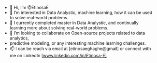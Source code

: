 - 👋 Hi, I’m @EtinosaE
- 👀 I’m interested in Data Analystic, machine learning, how it can be used to solve real-world problems.
- 🌱 I currently completed master in Data Analystic, and continually learning more about solving real-world problems.
- 💞️ I’m looking to collaborate on Open-source projects related to data analytics,
-  predictive modeling, or any interesting machine learning challenges.
- 📫 I can be reach via email at [etinosaeghaghe@gmail] or connect with me on LinkedIn [www.linkedin.com/in/Etinosa-E]


<!---
EtinosaE/EtinosaE is a ✨ special ✨ repository because its `README.md` (this file) appears on your GitHub profile.
You can click the Preview link to take a look at your changes.
--->
